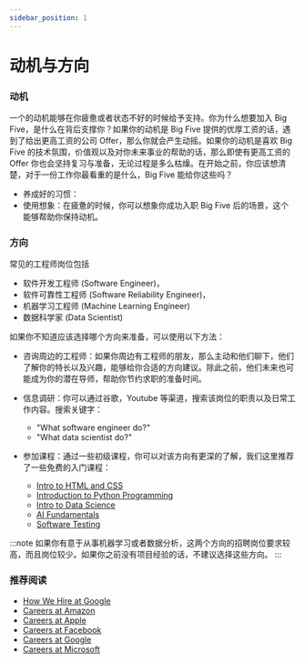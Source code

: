 ```yaml
---
sidebar_position: 1
---
```


# 动机与方向

### 动机

一个的动机能够在你疲惫或者状态不好的时候给予支持。你为什么想要加入 Big Five，是什么在背后支撑你？如果你的动机是 Big Five 提供的优厚工资的话，遇到了给出更高工资的公司 Offer，那么你就会产生动摇。如果你的动机是喜欢 Big Five 的技术氛围，价值观以及对你未来事业的帮助的话，那么即使有更高工资的 Offer 你也会坚持复习与准备，无论过程是多么枯燥。在开始之前，你应该想清楚，对于一份工作你最看重的是什么，Big Five 能给你这些吗？

- 养成好的习惯：
- 使用想象：在疲惫的时候，你可以想象你成功入职 Big Five 后的场景，这个能够帮助你保持动机。


### 方向

常见的工程师岗位包括
- 软件开发工程师 (Software Engineer)，
- 软件可靠性工程师 (Software Reliability Engineer)，
- 机器学习工程师 (Machine Learning Engineer)
- 数据科学家 (Data Scientist)

如果你不知道应该选择哪个方向来准备，可以使用以下方法：
- 咨询周边的工程师：如果你周边有工程师的朋友，那么主动和他们聊下，他们了解你的特长以及兴趣，能够给你合适的方向建议。除此之前，他们未来也可能成为你的潜在导师，帮助你节约求职的准备时间。
- 信息调研：你可以通过谷歌，Youtube 等渠道，搜索该岗位的职责以及日常工作内容。搜索关键字：
    - "What software engineer do?"
    - "What data scientist do?"
- 参加课程：通过一些初级课程，你可以对该方向有更深的了解，我们这里推荐了一些免费的入门课程：

    - [Intro to HTML and CSS](https://www.udacity.com/course/intro-to-html-and-css--ud001)
    - [Introduction to Python Programming](https://www.udacity.com/course/introduction-to-python--ud1110)
    - [Intro to Data Science](https://www.udacity.com/course/intro-to-data-science--ud359)
    - [AI Fundamentals](https://www.udacity.com/course/ai-fundamentals--ud099)
    - [Software Testing](https://www.udacity.com/course/software-testing--cs258)

:::note
如果你有意于从事机器学习或者数据分析，这两个方向的招聘岗位要求较高，而且岗位较少。如果你之前没有项目经验的话，不建议选择这些方向。
:::

### 推荐阅读
- [How We Hire at Google](https://www.youtube.com/watch?v=zhUgaKb0s5A&t=1s)
- [Careers at Amazon](https://www.amazon.jobs/)
- [Careers at Apple](https://www.apple.com/careers/us/)
- [Careers at Facebook](https://www.facebook.com/careers/jobs/)
- [Careers at Google](https://careers.google.com/)
- [Careers at Microsoft](https://careers.microsoft.com/us/en)
